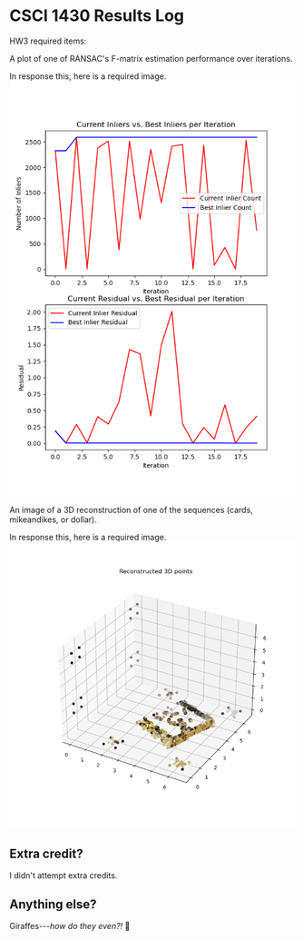 # CSCI 1430 Results Log

HW3 required items:

A plot of one of RANSAC's F-matrix estimation performance over iterations.

In response this, here is a required image.
![Required image result 1](iterations.png)

An image of a 3D reconstruction of one of the sequences (cards, mikeandikes, or dollar).

In response this, here is a required image.
![Required image result 1](Recovered_3D_points.png)

## Extra credit?

I didn't attempt extra credits.

## Anything else?

Giraffes---_how do they even?!_ 🦒